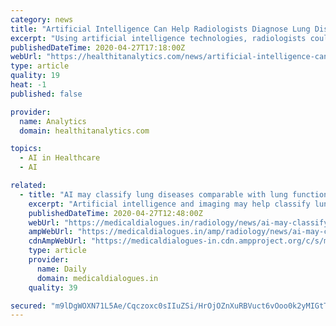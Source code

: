 ```yaml
---
category: news
title: "Artificial Intelligence Can Help Radiologists Diagnose Lung Disease"
excerpt: "Using artificial intelligence technologies, radiologists could augment their ability to objectively evaluate and treat lung disease, according to a study published in the American Journal of Roentgenology."
publishedDateTime: 2020-04-27T17:18:00Z
webUrl: "https://healthitanalytics.com/news/artificial-intelligence-can-help-radiologists-diagnose-lung-disease"
type: article
quality: 19
heat: -1
published: false

provider:
  name: Analytics
  domain: healthitanalytics.com

topics:
  - AI in Healthcare
  - AI

related:
  - title: "AI may classify lung diseases comparable with lung function tests"
    excerpt: "Artificial intelligence and imaging may help classify lung disease objectively provides results comparable with lung function tests, The study has been published in the American Journal"
    publishedDateTime: 2020-04-27T12:48:00Z
    webUrl: "https://medicaldialogues.in/radiology/news/ai-may-classify-lung-diseases-comparable-with-lung-function-tests-65216"
    ampWebUrl: "https://medicaldialogues.in/amp/radiology/news/ai-may-classify-lung-diseases-comparable-with-lung-function-tests-65216"
    cdnAmpWebUrl: "https://medicaldialogues-in.cdn.ampproject.org/c/s/medicaldialogues.in/amp/radiology/news/ai-may-classify-lung-diseases-comparable-with-lung-function-tests-65216"
    type: article
    provider:
      name: Daily
      domain: medicaldialogues.in
    quality: 39

secured: "m9lDgWOXN71L5Ae/Cqczoxc0sIIuZSi/HrOjOZnXuRBVuct6vOoo0k2yMIGtTFZ6D04WSGKe933C6mc6BQVZ1McJuljH7sEhSUL0L90VUuD82ke/j3haa4IrAlTUIlJkajKKtyJtZ++l0WWfW3pr5aa4vwH2SJNQ32mhFdrVZkYYM3a2fKWCdmB4MzZker9pZ8I4hC3IbecVQHnH7OV2YigZmLdZ204CvpclyJHri7yJ90jAynzAHHl6CP7QnZDXk0dUs6NYp9e3BBJiTPPLGH9D+UhTV6CyD0pHFvrmWk20+Ve7M8URJapFj3mByUulWhCx8pKHX5Wgui5IYllOs84qr2tSAeBUlIFAnk6lnhuhyQLx3KvPYV/xxnfS1sZouR0JMaDWLOaSaX2ZVmu/1500c8ylKDGD1P7X9UBQk9jUzOXvmbKzN03rOuQwPFZrbPRybWJMPFhXCNj9Zg5xIiXrD4J8CupmoGPZt6aQkk8=;Bd1Kg33FgVcw8MntwgYsig=="
---
```


